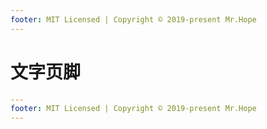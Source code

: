 ```yaml
---
footer: MIT Licensed | Copyright © 2019-present Mr.Hope
---
```


# 文字页脚

```yml
---
footer: MIT Licensed | Copyright © 2019-present Mr.Hope
---

```
